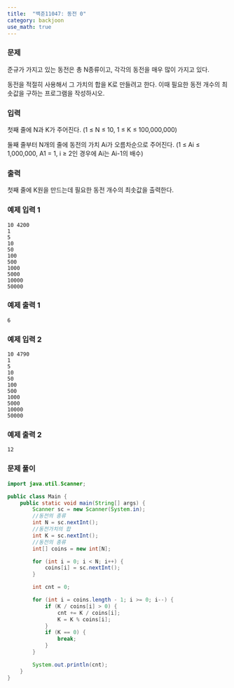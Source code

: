 ```yaml
---
title:  "백준11047: 동전 0"
category: backjoon
use_math: true
---
```




### 문제

준규가 가지고 있는 동전은 총 N종류이고, 각각의 동전을 매우 많이 가지고 있다.

동전을 적절히 사용해서 그 가치의 합을 K로 만들려고 한다. 이때 필요한 동전 개수의 최솟값을 구하는 프로그램을 작성하시오.

### 입력

첫째 줄에 N과 K가 주어진다. (1 ≤ N ≤ 10, 1 ≤ K ≤ 100,000,000)

둘째 줄부터 N개의 줄에 동전의 가치 Ai가 오름차순으로 주어진다. (1 ≤ Ai ≤ 1,000,000, A1 = 1, i ≥ 2인 경우에 Ai는 Ai-1의 배수)

### 출력

첫째 줄에 K원을 만드는데 필요한 동전 개수의 최솟값을 출력한다.



### 예제 입력 1

```
10 4200
1
5
10
50
100
500
1000
5000
10000
50000
```

### 예제 출력 1

```
6
```

### 예제 입력 2

```
10 4790
1
5
10
50
100
500
1000
5000
10000
50000
```

### 예제 출력 2

```
12
```



### 문제 풀이

```java
import java.util.Scanner;

public class Main {
    public static void main(String[] args) {
        Scanner sc = new Scanner(System.in);
        //동전의 종류
        int N = sc.nextInt();
        //동전가치의 합
        int K = sc.nextInt();
        //동전의 종류
        int[] coins = new int[N];

        for (int i = 0; i < N; i++) {
            coins[i] = sc.nextInt();
        }

        int cnt = 0;

        for (int i = coins.length - 1; i >= 0; i--) {
            if (K / coins[i] > 0) {
                cnt += K / coins[i];
                K = K % coins[i];
            }
            if (K == 0) {
                break;
            }
        }

        System.out.println(cnt);
    }
}
```

